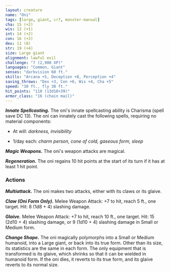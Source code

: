 ```yaml
---
layout: creature
name: "Oni"
tags: [large, giant, cr7, monster-manual]
cha: 15 (+2)
wis: 12 (+1)
int: 14 (+2)
con: 16 (+3)
dex: 11 (0)
str: 19 (+4)
size: Large giant
alignment: lawful evil
challenge: "7 (2,900 XP)"
languages: "Common, Giant"
senses: "darkvision 60 ft."
skills: "Arcana +5, Deception +8, Perception +4"
saving_throws: "Dex +3, Con +6, Wis +4, Cha +5"
speed: "30 ft., fly 30 ft."
hit_points: "110 (13d10+39)"
armor_class: "16 (chain mail)"
---
```


***Innate Spellcasting.*** The oni's innate spellcasting ability is Charisma (spell save DC 13). The oni can innately cast the following spells, requiring no material components:

* At will: <i>darkness, invisibility</i>

* 1/day each: <i>charm person, cone of cold, gaseous form, sleep</i>

***Magic Weapons.*** The oni's weapon attacks are magical.

***Regeneration.*** The oni regains 10 hit points at the start of its turn if it has at least 1 hit point.

### Actions

***Multiattack.*** The oni makes two attacks, either with its claws or its glaive.

***Claw (Oni Form Only).*** Melee Weapon Attack: +7 to hit, reach 5 ft., one target. Hit: 8 (1d8 + 4) slashing damage.

***Glaive.*** Melee Weapon Attack: +7 to hit, reach 10 ft., one target. Hit: 15 (2d10 + 4) slashing damage, or 9 (1d10 + 4) slashing damage in Small or Medium form.

***Change Shape.*** The oni magically polymorphs into a Small or Medium humanoid, into a Large giant, or back into its true form. Other than its size, its statistics are the same in each form. The only equipment that is transformed is its glaive, which shrinks so that it can be wielded in humanoid form. If the oni dies, it reverts to its true form, and its glaive reverts to its normal size.
